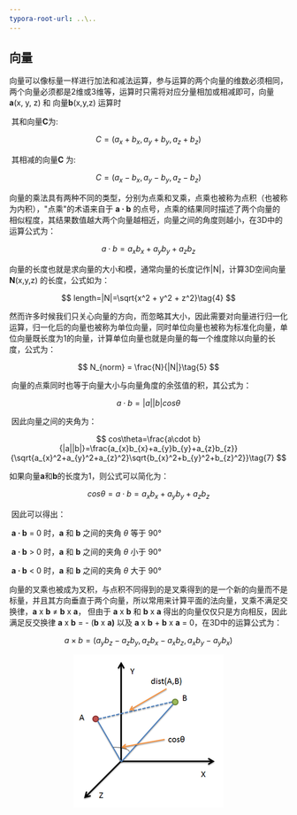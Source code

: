 ```yaml
---
typora-root-url: ..\..
---
```


## 向量

​	向量可以像标量一样进行加法和减法运算，参与运算的两个向量的维数必须相同，两个向量必须都是2维或3维等，运算时只需将对应分量相加或相减即可，向量**a**(x, y, z) 和 向量**b**(x,y,z) 运算时

​	其和向量**C**为:

$$
C=(a_{x}+b_{x},a_{y}+b_{y},a_{z}+b_{z})\tag{1}
$$

​	其相减的向量**C** 为:

$$
C=(a_{x}-b_{x},a_{y}-b_{y},a_{z}-b_{z})\tag{2}
$$

​	向量的乘法具有两种不同的类型，分别为点乘和叉乘，点乘也被称为点积（也被称为内积），"点乘"的术语来自于 **a · b** 的点号，点乘的结果同时描述了两个向量的相似程度，其结果数值越大两个向量越相近，向量之间的角度则越小，在3D中的运算公式为：

$$
a\cdot b=a_{x}b_{x}+a_{y}b_{y}+a_{z}b_{z}\tag{3}
$$


​	向量的长度也就是求向量的大小和模，通常向量的长度记作|N|，计算3D空间向量 **N**(x,y,z) 的长度，公式如为：

$$
length=|N|=\sqrt{x^2 + y^2 + z^2}\tag{4}
$$

​	然而许多时候我们只关心向量的方向，而忽略其大小，因此需要对向量进行归一化运算，归一化后的向量也被称为单位向量，同时单位向量也被称为标准化向量，单位向量既长度为1的向量，计算单位向量也就是向量的每一个维度除以向量的长度，公式为：

$$
N_{norm} = \frac{N}{|N|}\tag{5}
$$

​	向量的点乘同时也等于向量大小与向量角度的余弦值的积，其公式为：

$$
a\cdot b=|a||b|cos\theta\tag{6}
$$

​	因此向量之间的夹角为：

$$
cos\theta=\frac{a\cdot b}{|a||b|}=\frac{a_{x}b_{x}+a_{y}b_{y}+a_{z}b_{z}}{\sqrt{a_{x}^2+a_{y}^2+a_{z}^2}\sqrt{b_{x}^2+b_{y}^2+b_{z}^2}}\tag{7}
$$

​	如果向量**a**和**b**的长度为1，则公式可以简化为：

$$
cos\theta=a\cdot b=a_{x}b_{x}+a_{y}b_{y}+a_{z}b_{z}\tag{8}
$$

​	因此可以得出：

​	**a · b** = 0 时，**a** 和 **b** 之间的夹角 *θ* 等于 90°

​	**a · b** > 0 时，**a** 和 **b** 之间的夹角 *θ* 小于 90°

​	**a · b** < 0 时，**a** 和 **b** 之间的夹角 *θ* 大于 90°

​	向量的叉乘也被成为叉积，与点积不同得到的是叉乘得到的是一个新的向量而不是标量，并且其方向垂直于两个向量，所以常用来计算平面的法向量，叉乘不满足交换律，**a** x **b** ≠ **b** x **a**， 但由于 **a** x **b** 和 **b** x **a** 得出的向量仅仅只是方向相反，因此满足反交换律 **a** x **b** = - (**b** x **a)** 以及  **a** x **b** + **b** x **a** = 0，在3D中的运算公式为：

$$
a\times b = (a_{y}b_{z}-a_{z}b_{y}, a_{z}b_{x}-a_{x}b_{z}, a_{x}b_{y}-a_{y}b_{x})\tag{9}
$$

<center><img src="/assets/3d-cross.png" align="center"/></center>